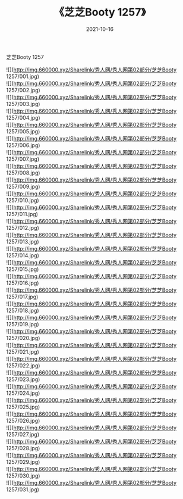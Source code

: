 ﻿---
layout: post
title:  《芝芝Booty 1257》
date:   2021-10-16
img: http://img.660000.xyz/Sharelink/秀人网/秀人网第02部分/芝芝Booty 1257/000.jpg
categories: [美女, 清纯, 唯美]
---

芝芝Booty 1257

  ![](http://img.660000.xyz/Sharelink/秀人网/秀人网第02部分/芝芝Booty 1257/001.jpg) <br> ![](http://img.660000.xyz/Sharelink/秀人网/秀人网第02部分/芝芝Booty 1257/002.jpg) <br> ![](http://img.660000.xyz/Sharelink/秀人网/秀人网第02部分/芝芝Booty 1257/003.jpg) <br> ![](http://img.660000.xyz/Sharelink/秀人网/秀人网第02部分/芝芝Booty 1257/004.jpg) <br> ![](http://img.660000.xyz/Sharelink/秀人网/秀人网第02部分/芝芝Booty 1257/005.jpg) <br> ![](http://img.660000.xyz/Sharelink/秀人网/秀人网第02部分/芝芝Booty 1257/006.jpg) <br> ![](http://img.660000.xyz/Sharelink/秀人网/秀人网第02部分/芝芝Booty 1257/007.jpg) <br> ![](http://img.660000.xyz/Sharelink/秀人网/秀人网第02部分/芝芝Booty 1257/008.jpg) <br> ![](http://img.660000.xyz/Sharelink/秀人网/秀人网第02部分/芝芝Booty 1257/009.jpg) <br> ![](http://img.660000.xyz/Sharelink/秀人网/秀人网第02部分/芝芝Booty 1257/010.jpg) <br> ![](http://img.660000.xyz/Sharelink/秀人网/秀人网第02部分/芝芝Booty 1257/011.jpg) <br> ![](http://img.660000.xyz/Sharelink/秀人网/秀人网第02部分/芝芝Booty 1257/012.jpg) <br> ![](http://img.660000.xyz/Sharelink/秀人网/秀人网第02部分/芝芝Booty 1257/013.jpg) <br> ![](http://img.660000.xyz/Sharelink/秀人网/秀人网第02部分/芝芝Booty 1257/014.jpg) <br> ![](http://img.660000.xyz/Sharelink/秀人网/秀人网第02部分/芝芝Booty 1257/015.jpg) <br> ![](http://img.660000.xyz/Sharelink/秀人网/秀人网第02部分/芝芝Booty 1257/016.jpg) <br> ![](http://img.660000.xyz/Sharelink/秀人网/秀人网第02部分/芝芝Booty 1257/017.jpg) <br> ![](http://img.660000.xyz/Sharelink/秀人网/秀人网第02部分/芝芝Booty 1257/018.jpg) <br> ![](http://img.660000.xyz/Sharelink/秀人网/秀人网第02部分/芝芝Booty 1257/019.jpg) <br> ![](http://img.660000.xyz/Sharelink/秀人网/秀人网第02部分/芝芝Booty 1257/020.jpg) <br> ![](http://img.660000.xyz/Sharelink/秀人网/秀人网第02部分/芝芝Booty 1257/021.jpg) <br> ![](http://img.660000.xyz/Sharelink/秀人网/秀人网第02部分/芝芝Booty 1257/022.jpg) <br> ![](http://img.660000.xyz/Sharelink/秀人网/秀人网第02部分/芝芝Booty 1257/023.jpg) <br> ![](http://img.660000.xyz/Sharelink/秀人网/秀人网第02部分/芝芝Booty 1257/024.jpg) <br> ![](http://img.660000.xyz/Sharelink/秀人网/秀人网第02部分/芝芝Booty 1257/025.jpg) <br> ![](http://img.660000.xyz/Sharelink/秀人网/秀人网第02部分/芝芝Booty 1257/026.jpg) <br> ![](http://img.660000.xyz/Sharelink/秀人网/秀人网第02部分/芝芝Booty 1257/027.jpg) <br> ![](http://img.660000.xyz/Sharelink/秀人网/秀人网第02部分/芝芝Booty 1257/028.jpg) <br> ![](http://img.660000.xyz/Sharelink/秀人网/秀人网第02部分/芝芝Booty 1257/029.jpg) <br> ![](http://img.660000.xyz/Sharelink/秀人网/秀人网第02部分/芝芝Booty 1257/030.jpg) <br> ![](http://img.660000.xyz/Sharelink/秀人网/秀人网第02部分/芝芝Booty 1257/031.jpg) <br>